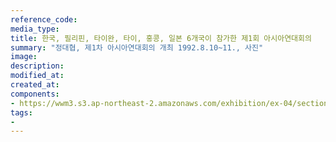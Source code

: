 ```yaml
---
reference_code:
media_type:
title: 한국, 필리핀, 타이완, 타이, 홍콩, 일본 6개국이 참가한 제1회 아시아연대회의
summary: "정대협, 제1차 아시아연대회의 개최 1992.8.10~11., 사진"
image:
description:
modified_at:
created_at:
components:
- https://wwm3.s3.ap-northeast-2.amazonaws.com/exhibition/ex-04/section-01-right/17_한국,+필리핀,+타이완,+타이,+홍콩,+일본+6개국이+참가한+제1회+아시아연대회의.jpg
tags:
-
---
```

